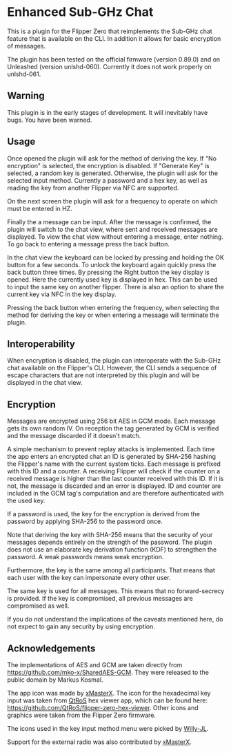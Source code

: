 # Enhanced Sub-GHz Chat

This is a plugin for the Flipper Zero that reimplements the Sub-GHz chat
feature that is available on the CLI. In addition it allows for basic
encryption of messages.

The plugin has been tested on the official firmware (version 0.89.0) and on
Unleashed (version unlshd-060). Currently it does not work properly on
unlshd-061.

## Warning

This plugin is in the early stages of development. It will inevitably have
bugs. You have been warned.

## Usage

Once opened the plugin will ask for the method of deriving the key. If
"No encryption" is selected, the encryption is disabled. If "Generate Key" is
selected, a random key is generated. Otherwise, the plugin will ask for the
selected input method. Currently a password and a hex key, as well as reading
the key from another Flipper via NFC are supported.

On the next screen the plugin will ask for a frequency to operate on which must
be entered in HZ.

Finally the a message can be input. After the message is confirmed, the plugin
will switch to the chat view, where sent and received messages are displayed.
To view the chat view without entering a message, enter nothing. To go back to
entering a message press the back button.

In the chat view the keyboard can be locked by pressing and holding the OK
button for a few seconds. To unlock the keyboard again quickly press the back
button three times. By pressing the Right button the key display is opened.
Here the currently used key is displayed in hex. This can be used to input the
same key on another flipper. There is also an option to share the current key
via NFC in the key display.

Pressing the back button when entering the frequency, when selecting the method
for deriving the key or when entering a message will terminate the plugin.

## Interoperability

When encryption is disabled, the plugin can interoperate with the Sub-GHz chat
available on the Flipper's CLI. However, the CLI sends a sequence of escape
characters that are not interpreted by this plugin and will be displayed in the
chat view.

## Encryption

Messages are encrypted using 256 bit AES in GCM mode. Each message gets its own
random IV. On reception the tag generated by GCM is verified and the message
discarded if it doesn't match.

A simple mechanism to prevent replay attacks is implemented. Each time the app
enters an encrypted chat an ID is generated by SHA-256 hashing the Flipper's
name with the current system ticks. Each message is prefixed with this ID and a
counter. A receiving Flipper will check if the counter on a received message is
higher than the last counter received with this ID. If it is not, the message
is discarded and an error is displayed. ID and counter are included in the GCM
tag's computation and are therefore authenticated with the used key.

If a password is used, the key for the encryption is derived from the password
by applying SHA-256 to the password once.

Note that deriving the key with SHA-256 means that the security of your
messages depends entirely on the strength of the password. The plugin does not
use an elaborate key derivation function (KDF) to strengthen the password. A
weak passwords means weak encryption.

Furthermore, the key is the same among all participants. That means that each
user with the key can impersonate every other user.

The same key is used for all messages. This means that no forward-secrecy is
provided. If the key is compromised, all previous messages are compromised as
well.

If you do not understand the implications of the caveats mentioned here, do not
expect to gain any security by using encryption.

## Acknowledgements

The implementations of AES and GCM are taken directly from
https://github.com/mko-x/SharedAES-GCM. They were released to the public domain
by Markus Kosmal.

The app icon was made by [xMasterX](https://github.com/xMasterX). The icon for
the hexadecimal key input was taken from [QtRoS](https://github.com/QtRoS) hex
viewer app, which can be found here:
https://github.com/QtRoS/flipper-zero-hex-viewer. Other icons and graphics were
taken from the Flipper Zero firmware.

The icons used in the key input method menu were picked by
[Willy-JL](https://github.com/Willy-JL).

Support for the external radio was also contributed by
[xMasterX](https://github.com/xMasterX).
